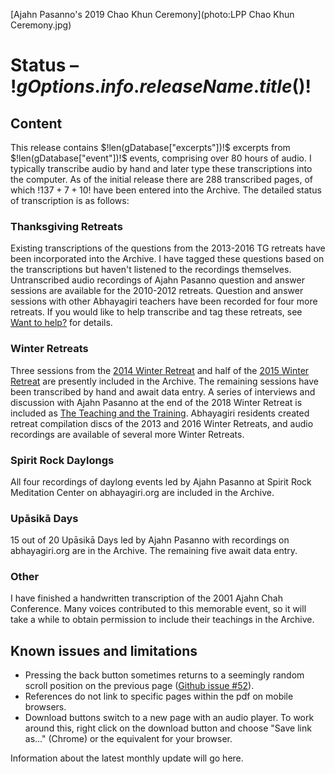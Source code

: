 [Ajahn Pasanno's 2019 Chao Khun Ceremony](photo:LPP Chao Khun Ceremony.jpg)

# Status – $!gOptions.info.releaseName.title()!$

## Content
This release contains $!len(gDatabase["excerpts"])!$ excerpts from $!len(gDatabase["event"])!$ events, comprising over 80 hours of audio. I typically transcribe audio by hand and later type these transcriptions into the computer. As of the initial release there are 288 transcribed pages, of which $!137 + 7 + 10!$ have been entered into the Archive. The detailed status of transcription is as follows:

### Thanksgiving Retreats
Existing transcriptions of the questions from the 2013-2016 TG retreats have been incorporated into the Archive. I have tagged these questions based on the transcriptions but haven't listened to the recordings themselves. Untranscribed audio recordings of Ajahn Pasanno question and answer sessions are available for the 2010-2012 retreats. Question and answer sessions with other Abhayagiri teachers have been recorded for four more retreats. If you would like to help transcribe and tag these retreats, see [Want to help?](about:want-to-help) for details.

### Winter Retreats
Three sessions from the [2014 Winter Retreat](event:WR2014) and half of the [2015 Winter Retreat](event:WR2015) are presently included in the Archive. The remaining sessions have been transcribed by hand and await data entry. A series of interviews and discussion with Ajahn Pasanno at the end of the 2018 Winter Retreat is included as [The Teaching and the Training](event:WR2018-2). Abhayagiri residents created retreat compilation discs of the 2013 and 2016 Winter Retreats, and audio recordings are available of several more Winter Retreats.

### Spirit Rock Daylongs
All four recordings of daylong events led by Ajahn Pasanno at Spirit Rock Meditation Center on abhayagiri.org are included in the Archive.

### Upāsikā Days
15 out of 20 Upāsikā Days led by Ajahn Pasanno with recordings on abhayagiri.org are in the Archive. The remaining five await data entry.

### Other
I have finished a handwritten transcription of the 2001 Ajahn Chah Conference. Many voices contributed to this memorable event, so it will take a while to obtain permission to include their teachings in the Archive.

## Known issues and limitations

 - Pressing the back button sometimes returns to a seemingly random scroll position on the previous page ([Github issue #52](https://github.com/Kaccana-Bhikkhu/qs-archive/issues/52)).
 - References do not link to specific pages within the pdf on mobile browsers.
 - Download buttons switch to a new page with an audio player. To work around this, right click on the download button and choose "Save link as..." (Chrome) or the equivalent for your browser.

Information about the latest monthly update will go here.